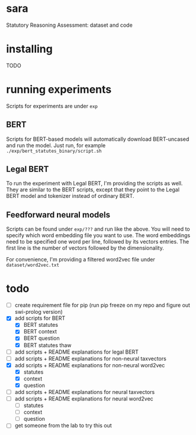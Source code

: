 # sara
Statutory Reasoning Assessment: dataset and code

# installing
TODO

# running experiments

Scripts for experiments are under `exp`

## BERT
Scripts for BERT-based models will automatically download BERT-uncased and run the model. Just run, for example `./exp/bert_statutes_binary/script.sh`

## Legal BERT
To run the experiment with Legal BERT, I'm providing the scripts as well. They are similar to the BERT scripts, except that they point to the Legal BERT model and tokenizer instead of ordinary BERT.

## Feedforward neural models
Scripts can be found under `exp/???` and run like the above. You will need to specify which word embedding file you want to use. The word embeddings need to be specified one word per line, followed by its vectors entries. The first line is the number of vectors followed by the dimensionality.

For convenience, I'm providing a filtered word2vec file under `dataset/word2vec.txt`

# todo
* [ ] create requirement file for pip (run pip freeze on my repo and figure out swi-prolog version)
* [x] add scripts for BERT
    * [x] BERT statutes
    * [x] BERT context
    * [x] BERT question
    * [x] BERT statutes thaw
* [ ] add scripts + README explanations for legal BERT
* [ ] add scripts + README explanations for non-neural taxvectors
* [x] add scripts + README explanations for non-neural word2vec
    * [x] statutes
    * [x] context
    * [x] question
* [ ] add scripts + README explanations for neural taxvectors
* [ ] add scripts + README explanations for neural word2vec
    * [ ] statutes
    * [ ] context
    * [ ] question
* [ ] get someone from the lab to try this out
